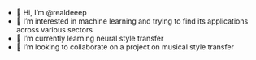 - 👋 Hi, I’m @realdeeep
- 👀 I’m interested in machine learning and trying to find its applications across various sectors
- 🌱 I’m currently learning neural style transfer
- 💞️ I’m looking to collaborate on a project on musical style transfer

<!---
realdeeep/realdeeep is a ✨ special ✨ repository because its `README.md` (this file) appears on your GitHub profile.
You can click the Preview link to take a look at your changes.
--->
